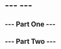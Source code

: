 ﻿--- []() ---
============================
--- Part One ---
----------------


--- Part Two ---
----------------
